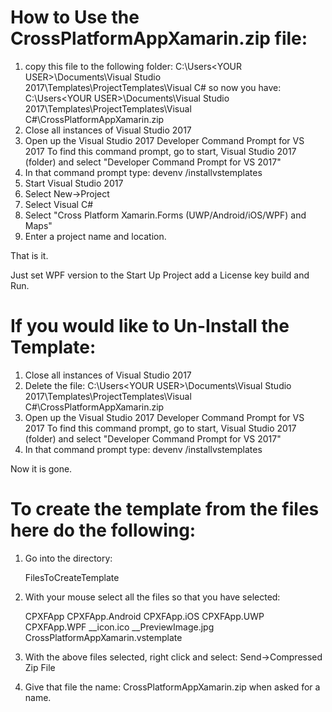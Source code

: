 # How to Use the CrossPlatformAppXamarin.zip file:

1) copy this file to the following folder:
    C:\Users\<YOUR USER>\Documents\Visual Studio 2017\Templates\ProjectTemplates\Visual C#
so now you have:
    C:\Users\<YOUR USER>\Documents\Visual Studio 2017\Templates\ProjectTemplates\Visual C#\CrossPlatformAppXamarin.zip
2) Close all instances of Visual Studio 2017
3) Open up the Visual Studio 2017 Developer Command Prompt for VS 2017
     To find this command prompt, go to start, Visual Studio 2017 (folder) and select "Developer Command Prompt for VS 2017"
4) In that command prompt type: devenv /installvstemplates
5) Start Visual Studio 2017
6) Select New->Project
7) Select Visual C#
8) Select "Cross Platform Xamarin.Forms (UWP/Android/iOS/WPF) and Maps"
9) Enter a project name and location.

That is it.

Just set WPF version to the Start Up Project
add a License key
build
and Run.

# If you would like to Un-Install the Template:

1) Close all instances of Visual Studio 2017
2) Delete the file:   C:\Users\<YOUR USER>\Documents\Visual Studio 2017\Templates\ProjectTemplates\Visual C#\CrossPlatformAppXamarin.zip
3) Open up the Visual Studio 2017 Developer Command Prompt for VS 2017
     To find this command prompt, go to start, Visual Studio 2017 (folder) and select "Developer Command Prompt for VS 2017"
4) In that command prompt type: devenv /installvstemplates

Now it is gone.


# To create the template from the files here do the following:

1) Go into the directory:
    
    FilesToCreateTemplate

2) With your mouse select all the files so that you have selected:

    CPXFApp
    CPXFApp.Android
    CPXFApp.iOS
    CPXFApp.UWP
    CPXFApp.WPF
    __icon.ico
    __PreviewImage.jpg
    CrossPlatformAppXamarin.vstemplate

3) With the above files selected, right click and select:
   Send->Compressed Zip File

4) Give that file the name: CrossPlatformAppXamarin.zip when asked for a name.
